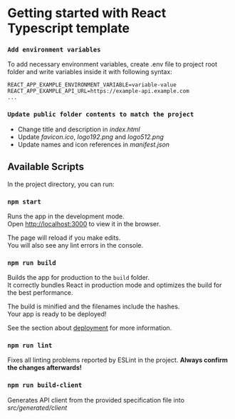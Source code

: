 # Getting started with React Typescript template

### `Add environment variables`

To add necessary environment variables, create .env file to project root folder and write variables inside it with following syntax:

```
REACT_APP_EXAMPLE_ENVIRONMENT_VARIABLE=variable-value
REACT_APP_EXAMPLE_API_URL=https://example-api.example.com
...
```

### `Update public folder contents to match the project`

* Change title and description in *index.html*
* Update *favicon.ico*, *logo192.png* and *logo512.png*
* Update names and icon references in *manifest.json*

## Available Scripts

In the project directory, you can run:

### `npm start`

Runs the app in the development mode.\
Open [http://localhost:3000](http://localhost:3000) to view it in the browser.

The page will reload if you make edits.\
You will also see any lint errors in the console.

### `npm run build`

Builds the app for production to the `build` folder.\
It correctly bundles React in production mode and optimizes the build for the best performance.

The build is minified and the filenames include the hashes.\
Your app is ready to be deployed!

See the section about [deployment](https://facebook.github.io/create-react-app/docs/deployment) for more information.

### `npm run lint`

Fixes all linting problems reported by ESLint in the project.
**Always confirm the changes afterwards!**

### `npm run build-client`

Generates API client from the provided specification file into *src/generated/client*
